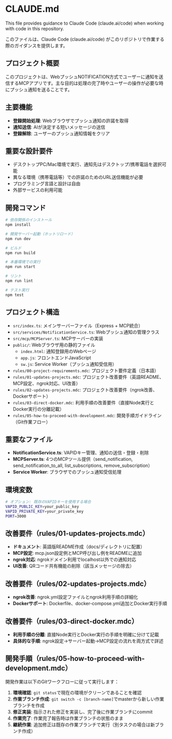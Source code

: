 # CLAUDE.md

This file provides guidance to Claude Code (claude.ai/code) when working with code in this repository.

このファイルは、Claude Code (claude.ai/code) がこのリポジトリで作業する際のガイダンスを提供します。

## プロジェクト概要

このプロジェクトは、WebプッシュNOTIFICATION方式でユーザーに通知を送信するMCPアプリです。主な目的は処理の完了時やユーザーの操作が必要な時にプッシュ通知を送ることです。

## 主要機能

- **登録開始処理**: Webブラウザでプッシュ通知の許諾を取得
- **通知送信**: AIが決定する短いメッセージの送信
- **登録解除**: ユーザーのプッシュ通知情報をクリア

## 重要な設計要件

- デスクトップPC/Mac環境で実行、通知先はデスクトップ/携帯電話を選択可能
- 異なる環境（携帯電話等）での許諾のためのURL送信機能が必要
- プログラミング言語と設計は自由
- 外部サービスの利用可能

## 開発コマンド

```bash
# 依存関係のインストール
npm install

# 開発サーバー起動（ホットリロード）
npm run dev

# ビルド
npm run build

# 本番環境での実行
npm run start

# リント
npm run lint

# テスト実行
npm test
```

## プロジェクト構造

- `src/index.ts`: メインサーバーファイル（Express + MCP統合）
- `src/services/NotificationService.ts`: Webプッシュ通知の管理クラス
- `src/mcp/MCPServer.ts`: MCPサーバーの実装
- `public/`: Webブラウザ用の静的ファイル
  - `index.html`: 通知登録用のWebページ
  - `app.js`: フロントエンドJavaScript
  - `sw.js`: Service Worker（プッシュ通知受信用）
- `rules/00-project-requirements.mdc`: プロジェクト要件定義（日本語）
- `rules/01-updates-projects.mdc`: プロジェクト改善要件（英語README、MCP設定、ngrok対応、UI改善）
- `rules/02-updates-projects.mdc`: プロジェクト改善要件（ngrok改善、Dockerサポート）
- `rules/03-direct-docker.mdc`: 利用手順の改善要件（直接Node実行とDocker実行の分離記載）
- `rules/05-how-to-proceed-with-development.mdc`: 開発手順ガイドライン（Git作業フロー）

## 重要なファイル

- **NotificationService.ts**: VAPIDキー管理、通知の送信・登録・削除
- **MCPServer.ts**: 4つのMCPツール提供（send_notification, send_notification_to_all, list_subscriptions, remove_subscription）
- **Service Worker**: ブラウザでのプッシュ通知受信処理

## 環境変数

```bash
# オプション: 既存のVAPIDキーを使用する場合
VAPID_PUBLIC_KEY=your_public_key
VAPID_PRIVATE_KEY=your_private_key
PORT=3000
```

## 改善要件（rules/01-updates-projects.mdc）

- **ドキュメント**: 英語版README作成（docs/ディレクトリに配置）
- **MCP設定**: mcp.json設定例とMCP呼び出し例をREADMEに追加
- **ngrok対応**: ngrokドメイン利用でlocalhost以外での通知対応
- **UI改善**: QRコード共有機能の削除（該当メッセージの除去）

## 改善要件（rules/02-updates-projects.mdc）

- **ngrok改善**: ngrok.yml設定ファイルとngrok利用手順の詳細化
- **Dockerサポート**: Dockerfile、docker-compose.yml追加とDocker実行手順

## 改善要件（rules/03-direct-docker.mdc）

- **利用手順の分離**: 直接Node実行とDocker実行の手順を明確に分けて記載
- **具体的な手順**: ngrok設定→サーバー起動→MCP設定の流れを両方式で詳述

## 開発手順（rules/05-how-to-proceed-with-development.mdc）

開発作業は以下のGitワークフローに従って実行します：

1. **環境確認**: `git status`で現在の環境がクリーンであることを確認
2. **作業ブランチ作成**: `git switch -c [branch-name]`でmasterから新しい作業ブランチを作成
3. **修正実装**: 指示された修正を実装し、完了後に作業ブランチにcommit
4. **作業完了**: 作業完了報告時は作業ブランチの状態のまま
5. **継続作業**: 追加修正は既存の作業ブランチで実行（別タスクの場合は新ブランチ作成）
